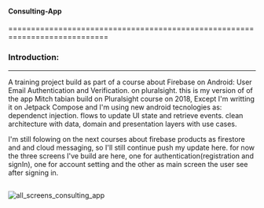 #### Consulting-App
============================================================================

### Introduction: 
--------------------
A training project build as part of a course about Firebase on Android:  User Email Authentication and Verification. on pluralsight.
this is my version of of the app Mitch tabian build on Pluralsight course on 2018, Except I'm writting it on Jetpack Compose and I'm using new android tecnologies as: 
dependenct injection.
flows to update UI state and retrieve events.
clean architecture with data, domain and presentation layers with use cases.

I'm still folowing on the next courses about firebase products as firestore and and cloud messaging, so I'll still continue push my update here.
for now the three screens I've build are here, one for authentication(registration and signIn), one for account setting and the other as main screen the user see after signing in.
##
![all_screens_consulting_app](https://user-images.githubusercontent.com/107696788/193326618-672c0f46-0962-452d-8241-5634b20cab52.png)




